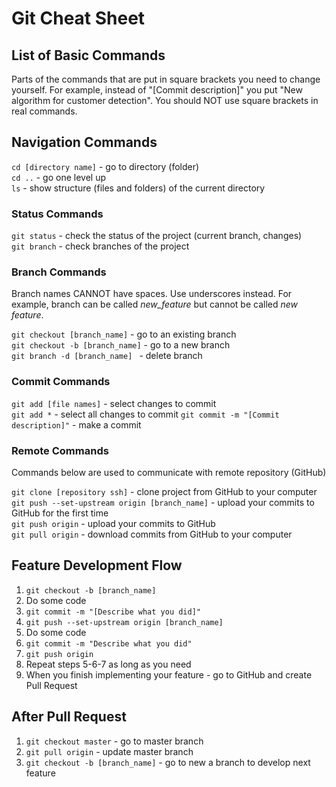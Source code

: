 # Git Cheat Sheet
  
## List of Basic Commands
Parts of the commands that are put in square brackets you need to change yourself. For example, instead of "[Commit description]" you put "New algorithm for customer detection". You should NOT use square brackets in real commands.

## Navigation Commands
`cd [directory name]` - go to directory (folder)  
`cd ..` - go one level up  
`ls` - show structure (files and folders) of the current directory  

### Status Commands  
`git status` - check the status of the project (current branch, changes)  
`git branch` - check branches of the project  

### Branch Commands
Branch names CANNOT have spaces. Use underscores instead. For example, branch can be called _new_feature_ but cannot be called _new feature_.  

`git checkout [branch_name]` - go to an existing branch  
`git checkout -b [branch_name]` - go to a new branch  
`git branch -d [branch_name] ` - delete branch

### Commit Commands

`git add [file names]` - select changes to commit  
`git add *` - select all changes to commit
`git commit -m "[Commit description]"` - make a commit  

### Remote Commands
Commands below are used to communicate with remote repository (GitHub)  

`git clone [repository ssh]` - clone project from GitHub to your computer  
`git push --set-upstream origin [branch_name]` - upload your commits to GitHub for the first time  
`git push origin` - upload your commits to GitHub  
`git pull origin` - download commits from GitHub to your computer

## Feature Development Flow
1) `git checkout -b [branch_name]`
2) Do some code
3) `git commit -m "[Describe what you did]"`
4) `git push --set-upstream origin [branch_name]`
5) Do some code
6) `git commit -m "Describe what you did"`
7) `git push origin`
8) Repeat steps 5-6-7 as long as you need
9) When you finish implementing your feature - go to GitHub and create Pull Request  


## After Pull Request
1) `git checkout master` - go to master branch
2) `git pull origin` - update master branch
3) `git checkout -b [branch_name]` - go to new a branch to develop next feature
